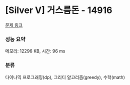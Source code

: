 # [Silver V] 거스름돈 - 14916 

[문제 링크](https://www.acmicpc.net/problem/14916) 

### 성능 요약

메모리: 12296 KB, 시간: 96 ms

### 분류

다이나믹 프로그래밍(dp), 그리디 알고리즘(greedy), 수학(math)

